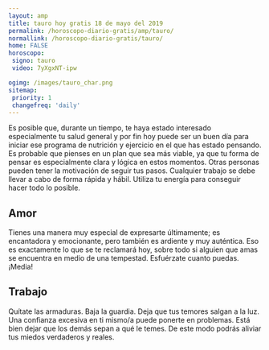 ```yaml
---
layout: amp
title: tauro hoy gratis 18 de mayo del 2019 
permalink: /horoscopo-diario-gratis/amp/tauro/
normallink: /horoscopo-diario-gratis/tauro/
home: FALSE
horoscopo:
 signo: tauro
 video: 7yXgxNT-ipw

ogimg: /images/tauro_char.png
sitemap:
 priority: 1
 changefreq: 'daily'
---
```



Es posible que, durante un tiempo, te haya estado interesado especialmente tu salud general y por fin hoy puede ser un buen día para iniciar ese programa de nutrición y ejercicio en el que has estado pensando. Es probable que pienses en un plan que sea más viable, ya que tu forma de pensar es especialmente clara y lógica en estos momentos. Otras personas pueden tener la motivación de seguir tus pasos. Cualquier trabajo se debe llevar a cabo de forma rápida y hábil. Utiliza tu energía para conseguir hacer todo lo posible.

## Amor

Tienes una manera muy especial de expresarte últimamente; es encantadora y emocionante, pero también es ardiente y muy auténtica. Eso es exactamente lo que se te reclamará hoy, sobre todo si alguien que amas se encuentra en medio de una tempestad. Esfuérzate cuanto puedas. ¡Media!

## Trabajo

Quítate las armaduras. Baja la guardia. Deja que tus temores salgan a la luz. Una confianza excesiva en ti mismo/a puede ponerte en problemas. Está bien dejar que los demás sepan a qué le temes. De este modo podrás aliviar tus miedos verdaderos y reales.